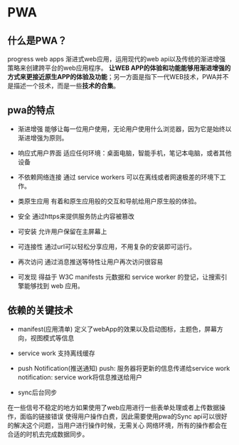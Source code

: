 # PWA

## 什么是PWA？

progress web apps 渐进式web应用，运用现代的web api以及传统的渐进增强策略来创建跨平台的web应用程序。
**让WEB APP的体验和功能能够用渐进增强的方式来更接近原生APP的体验及功能**；另一方面是指下一代WEB技术，PWA并不是描述一个技术，而是一些**技术的合集**。

## pwa的特点

- 渐进增强 
  能够让每一位用户使用，无论用户使用什么浏览器，因为它是始终以渐进增强为原则。

- 响应式用户界面 
  适应任何环境：桌面电脑，智能手机，笔记本电脑，或者其他设备

- 不依赖网络连接
  通过 service workers 可以在离线或者网速极差的环境下工作。

- 类原生应用
  有着和原生应用般的交互和导航给用户原生般的体验。

- 安全
  通过https来提供服务防止内容被篡改

- 可安装
  允许用户保留在主屏幕上

- 可连接性
  通过url可以轻松分享应用，不用复杂的安装即可运行。

- 再次访问
  通过消息推送等特性让用户再次访问很容易

- 可发现
  得益于 W3C manifests 元数据和 service worker 的登记，让搜索引擎能够找到 web 应用。

## 依赖的关键技术

- manifest(应用清单)
定义了webApp的效果以及启动图标，主题色，屏幕方向，视图模式等信息

- service work
支持离线缓存

- push Notification(推送通知)
push: 服务器将更新的信息传递给service work 
notification: service work将信息推送给用户

- sync后台同步

在一些信号不稳定的地方如果使用了web应用进行一些表单处理或者上传数据操作，面临的链接错误
使得用户操作白费，因此需要使用pwa的Sync api可以很好的解决这个问题，当用户进行操作时候，无需关心
网络环境，所有的操作都会在合适的时机去完成数据同步。







